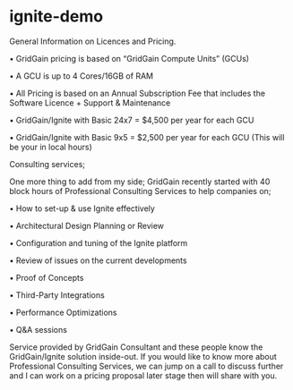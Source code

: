 # ignite-demo

General Information on Licences and Pricing.

 

•    GridGain pricing is based on “GridGain Compute Units” (GCUs)

•    A GCU is up to 4 Cores/16GB of RAM

•    All Pricing is based on an Annual Subscription Fee that includes the Software Licence + Support & Maintenance

•    GridGain/Ignite with Basic 24x7 = $4,500 per year for each GCU

 •    GridGain/Ignite with Basic 9x5 = $2,500 per year for each GCU (This will be your in local hours)


Consulting services; 

 

One more thing to add from my side; GridGain recently started with 40 block hours of Professional Consulting Services to help companies on;

•    How to set-up & use Ignite effectively

•    Architectural Design Planning or Review 

•    Configuration and tuning of the Ignite platform

•    Review of issues on the current developments

•    Proof of Concepts 

•    Third-Party Integrations 

•    Performance Optimizations

•    Q&A sessions

Service provided by GridGain Consultant and these people know the GridGain/Ignite solution inside-out. If you would like to know more about Professional Consulting Services, we can jump on a call to discuss further and I can work on a pricing proposal later stage then will share with you. 

